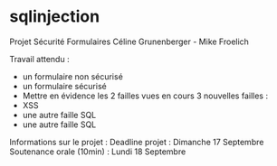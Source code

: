 # sqlinjection
Projet Sécurité Formulaires
Céline Grunenberger - Mike Froelich

Travail attendu : 
- un formulaire non sécurisé 
- un formulaire sécurisé 
- Mettre en évidence les 2 failles vues en cours 3 nouvelles failles :
- XSS 
- une autre faille SQL
- une autre faille SQL

Informations sur le projet :
Deadline projet : Dimanche 17 Septembre 
Soutenance orale (10min) : Lundi 18 Septembre
